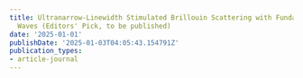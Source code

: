 ```yaml
---
title: Ultranarrow-Linewidth Stimulated Brillouin Scattering with Fundamental Acoustic
  Waves (Editors' Pick, to be published)
date: '2025-01-01'
publishDate: '2025-01-03T04:05:43.154791Z'
publication_types:
- article-journal
---
```

